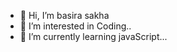 - 👋 Hi, I’m basira sakha
- 👀 I’m interested in Coding..
- 🌱 I’m currently learning javaScript...


<!---
baserasakha22/baserasakha22 is a ✨ special ✨ repository because its `README.md` (this file) appears on your GitHub profile.
You can click the Preview link to take a look at your changes.
--->
